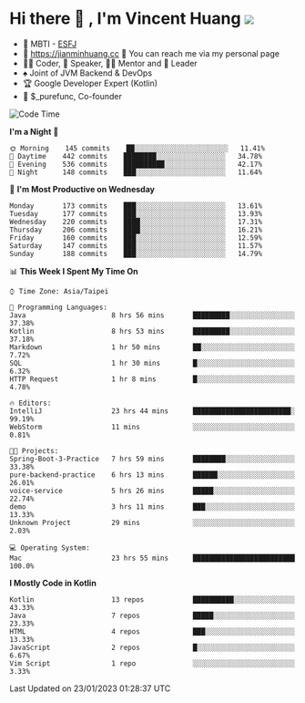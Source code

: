 # Hi there 👋 , I'm Vincent Huang ![](https://komarev.com/ghpvc/?username=Jian-Min-Huang)
- 👀 MBTI - [ESFJ](https://www.16personalities.com/esfj-personality)
- 💎 https://jianminhuang.cc 🙋 You can reach me via my personal page
- 👨‍💻 Coder, 🎤 Speaker, 👨‍🏫 Mentor and 🚀 Leader
- ♠️ Joint of JVM Backend & DevOps
- 🏆 Google Developer Expert (Kotlin)
- 💼 $_purefunc, Co-founder

<!--START_SECTION:waka-->
![Code Time](http://img.shields.io/badge/Code%20Time-1%2C473%20hrs%2034%20mins-blue)

**I'm a Night 🦉** 

```text
🌞 Morning    145 commits    ██░░░░░░░░░░░░░░░░░░░░░░░   11.41% 
🌆 Daytime    442 commits    ████████░░░░░░░░░░░░░░░░░   34.78% 
🌃 Evening    536 commits    ██████████░░░░░░░░░░░░░░░   42.17% 
🌙 Night      148 commits    ███░░░░░░░░░░░░░░░░░░░░░░   11.64%

```
📅 **I'm Most Productive on Wednesday** 

```text
Monday       173 commits    ███░░░░░░░░░░░░░░░░░░░░░░   13.61% 
Tuesday      177 commits    ███░░░░░░░░░░░░░░░░░░░░░░   13.93% 
Wednesday    220 commits    ████░░░░░░░░░░░░░░░░░░░░░   17.31% 
Thursday     206 commits    ████░░░░░░░░░░░░░░░░░░░░░   16.21% 
Friday       160 commits    ███░░░░░░░░░░░░░░░░░░░░░░   12.59% 
Saturday     147 commits    ███░░░░░░░░░░░░░░░░░░░░░░   11.57% 
Sunday       188 commits    ███░░░░░░░░░░░░░░░░░░░░░░   14.79%

```


📊 **This Week I Spent My Time On** 

```text
⌚︎ Time Zone: Asia/Taipei

💬 Programming Languages: 
Java                     8 hrs 56 mins       █████████░░░░░░░░░░░░░░░░   37.38% 
Kotlin                   8 hrs 53 mins       █████████░░░░░░░░░░░░░░░░   37.18% 
Markdown                 1 hr 50 mins        ██░░░░░░░░░░░░░░░░░░░░░░░   7.72% 
SQL                      1 hr 30 mins        █░░░░░░░░░░░░░░░░░░░░░░░░   6.32% 
HTTP Request             1 hr 8 mins         █░░░░░░░░░░░░░░░░░░░░░░░░   4.78%

🔥 Editors: 
IntelliJ                 23 hrs 44 mins      ████████████████████████░   99.19% 
WebStorm                 11 mins             ░░░░░░░░░░░░░░░░░░░░░░░░░   0.81%

🐱‍💻 Projects: 
Spring-Boot-3-Practice   7 hrs 59 mins       ████████░░░░░░░░░░░░░░░░░   33.38% 
pure-backend-practice    6 hrs 13 mins       ██████░░░░░░░░░░░░░░░░░░░   26.01% 
voice-service            5 hrs 26 mins       █████░░░░░░░░░░░░░░░░░░░░   22.74% 
demo                     3 hrs 11 mins       ███░░░░░░░░░░░░░░░░░░░░░░   13.33% 
Unknown Project          29 mins             ░░░░░░░░░░░░░░░░░░░░░░░░░   2.03%

💻 Operating System: 
Mac                      23 hrs 55 mins      █████████████████████████   100.0%

```

**I Mostly Code in Kotlin** 

```text
Kotlin                   13 repos            ██████████░░░░░░░░░░░░░░░   43.33% 
Java                     7 repos             █████░░░░░░░░░░░░░░░░░░░░   23.33% 
HTML                     4 repos             ███░░░░░░░░░░░░░░░░░░░░░░   13.33% 
JavaScript               2 repos             █░░░░░░░░░░░░░░░░░░░░░░░░   6.67% 
Vim Script               1 repo              ░░░░░░░░░░░░░░░░░░░░░░░░░   3.33%

```



 Last Updated on 23/01/2023 01:28:37 UTC
<!--END_SECTION:waka-->
